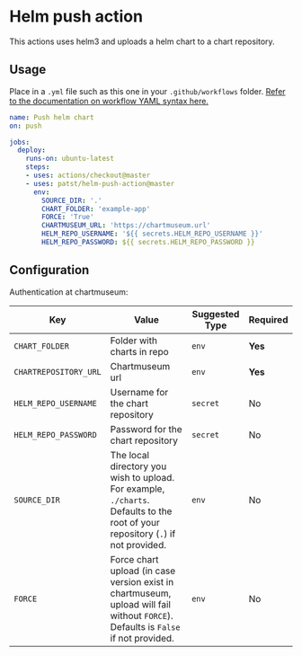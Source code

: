 # Helm push action

This actions uses helm3 and uploads a helm chart to a chart repository.

## Usage

Place in a `.yml` file such as this one in your `.github/workflows` folder. [Refer to the documentation on workflow YAML syntax here.](https://help.github.com/en/articles/workflow-syntax-for-github-actions)

```yaml
name: Push helm chart
on: push

jobs:
  deploy:
    runs-on: ubuntu-latest
    steps:
    - uses: actions/checkout@master
    - uses: patst/helm-push-action@master
      env:
        SOURCE_DIR: '.'
        CHART_FOLDER: 'example-app'
        FORCE: 'True'
        CHARTMUSEUM_URL: 'https://chartmuseum.url'
        HELM_REPO_USERNAME: '${{ secrets.HELM_REPO_USERNAME }}'
        HELM_REPO_PASSWORD: ${{ secrets.HELM_REPO_PASSWORD }}
```

## Configuration

Authentication at chartmuseum:

| Key | Value | Suggested Type | Required |
| ------------- | ------------- | ------------- | ------------- |
| `CHART_FOLDER` | Folder with charts in repo | `env` | **Yes** |
| `CHARTREPOSITORY_URL` | Chartmuseum url | `env` | **Yes** |
| `HELM_REPO_USERNAME` | Username for the chart repository  | `secret` | No |
| `HELM_REPO_PASSWORD` | Password for the chart repository | `secret` | No |
| `SOURCE_DIR` | The local directory you wish to upload. For example, `./charts`. Defaults to the root of your repository (`.`) if not provided. | `env` | No |
| `FORCE` | Force chart upload (in case version exist in chartmuseum, upload will fail without `FORCE`). Defaults is `False` if not provided. | `env` | No |
